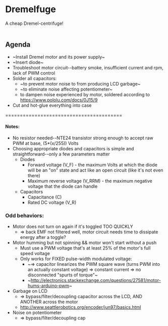 Dremelfuge
========================================
A cheap Dremel-centrifuge!
<br>
<br>

## Agenda
- ~Install Dremel motor and its power supply~
- ~Insert diode~
- Troubleshoot motor circuit--battery smoke, insufficient current and rpm, lack of PWM control
- Solder all capacitors:
  - ~to prevent motor noise to from producing LCD garbage~
  - ~to eliminate noise affecting potentiometer~
  - to dampen noise experienced by motor, soldered according to https://www.pololu.com/docs/0J15/9
- Cut and hot-glue everything into case

========================================

#### Notes:
- No resistor needed--NTE24 transistor strong enough to accept raw PWM at base, (5\*(x/255)) Volts
- Choosing appropriate diodes and capacitors is simple and straightforward--only a few parameters matter
  - Diodes
    - Forward voltage (V\_F) - the maximum Volts at which the diode will be an "on" state and act like an open circuit (like it's not even there)
    - Maximum reverse voltage (V\_RRM) - the maximum negative voltage that the diode can handle
  - Capacitors
    - Capacitance (C)
    - Rated DC voltage (V\_R)

### Odd behaviors:
- Motor does not turn on again if it's toggled TOO QUICKLY
  - => back EMF not filtered well, motor circuit needs time to dissipate energy after a toggle?
- Motor humming but not spinning && motor won't start without a push
  - Must use a PWM voltage that's at least 25% of the motor's full speed voltage
  - Only works for FIXED pulse-width modulated voltage:
    - ~=> capacitor linearizes the PWM square wave (turns PWM into an actually constant voltage) => constant current => no disconnected "spurts of torque"~
    - ~http://electronics.stackexchange.com/questions/27581/motor-hums-arduino-pwm~
- Garbage on LCD
  - => bypass/filter/decoupling capacitor across the LCD, AND ANOTHER across the motor
  - http://www.seattlerobotics.org/encoder/jun97/basics.html
- Noise on potentiometer
  - => bypass/filter/decoupling cap
